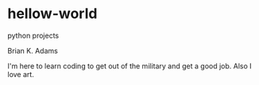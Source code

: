 # hellow-world
python projects

Brian K. Adams

I'm here to learn coding to get out of the military and get a good job.
Also I love art.
